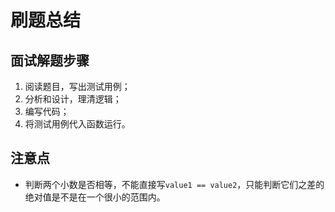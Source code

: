 # 刷题总结
## 面试解题步骤
1. 阅读题目，写出测试用例；
2. 分析和设计，理清逻辑；
3. 编写代码；
4. 将测试用例代入函数运行。

## 注意点
- 判断两个小数是否相等，不能直接写`value1 == value2`，只能判断它们之差的绝对值是不是在一个很小的范围内。

